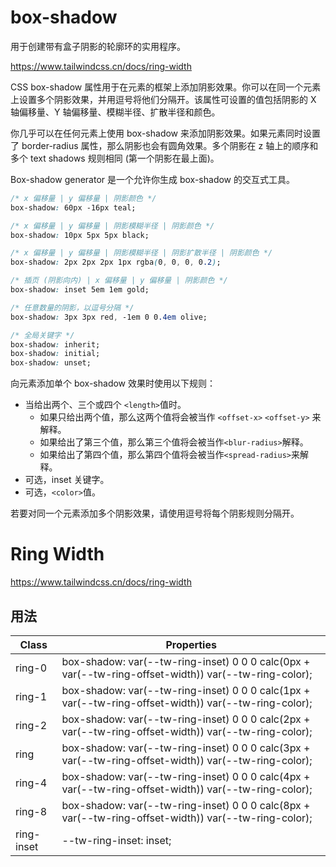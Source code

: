 # box-shadow

用于创建带有盒子阴影的轮廓环的实用程序。

<https://www.tailwindcss.cn/docs/ring-width>

CSS box-shadow 属性用于在元素的框架上添加阴影效果。你可以在同一个元素上设置多个阴影效果，并用逗号将他们分隔开。该属性可设置的值包括阴影的 X 轴偏移量、Y 轴偏移量、模糊半径、扩散半径和颜色。

你几乎可以在任何元素上使用 box-shadow 来添加阴影效果。如果元素同时设置了 border-radius 属性，那么阴影也会有圆角效果。多个阴影在 z 轴上的顺序和多个 text shadows 规则相同 (第一个阴影在最上面)。

Box-shadow generator 是一个允许你生成 box-shadow 的交互式工具。

```css
/* x 偏移量 | y 偏移量 | 阴影颜色 */
box-shadow: 60px -16px teal;

/* x 偏移量 | y 偏移量 | 阴影模糊半径 | 阴影颜色 */
box-shadow: 10px 5px 5px black;

/* x 偏移量 | y 偏移量 | 阴影模糊半径 | 阴影扩散半径 | 阴影颜色 */
box-shadow: 2px 2px 2px 1px rgba(0, 0, 0, 0.2);

/* 插页 (阴影向内) | x 偏移量 | y 偏移量 | 阴影颜色 */
box-shadow: inset 5em 1em gold;

/* 任意数量的阴影，以逗号分隔 */
box-shadow: 3px 3px red, -1em 0 0.4em olive;

/* 全局关键字 */
box-shadow: inherit;
box-shadow: initial;
box-shadow: unset;
```

向元素添加单个 box-shadow 效果时使用以下规则：

- 当给出两个、三个或四个 `<length>`值时。
  - 如果只给出两个值，那么这两个值将会被当作 `<offset-x>` `<offset-y>` 来解释。
  - 如果给出了第三个值，那么第三个值将会被当作`<blur-radius>`解释。
  - 如果给出了第四个值，那么第四个值将会被当作`<spread-radius>`来解释。
- 可选，inset 关键字。
- 可选，`<color>`值。

若要对同一个元素添加多个阴影效果，请使用逗号将每个阴影规则分隔开。

# Ring Width

<https://www.tailwindcss.cn/docs/ring-width>

## 用法

| Class | Properties |
| --- | --- |
| ring-0 | box-shadow: var(--tw-ring-inset) 0 0 0 calc(0px + var(--tw-ring-offset-width)) var(--tw-ring-color); |
| ring-1 | box-shadow: var(--tw-ring-inset) 0 0 0 calc(1px + var(--tw-ring-offset-width)) var(--tw-ring-color); |
| ring-2 | box-shadow: var(--tw-ring-inset) 0 0 0 calc(2px + var(--tw-ring-offset-width)) var(--tw-ring-color); |
| ring | box-shadow: var(--tw-ring-inset) 0 0 0 calc(3px + var(--tw-ring-offset-width)) var(--tw-ring-color); |
| ring-4 | box-shadow: var(--tw-ring-inset) 0 0 0 calc(4px + var(--tw-ring-offset-width)) var(--tw-ring-color); |
| ring-8 | box-shadow: var(--tw-ring-inset) 0 0 0 calc(8px + var(--tw-ring-offset-width)) var(--tw-ring-color); |
| ring-inset | --tw-ring-inset: inset; |
